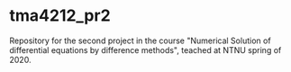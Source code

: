 # tma4212_pr2
Repository for the second project in the course "Numerical Solution of differential equations by difference methods", teached at NTNU spring of 2020.

